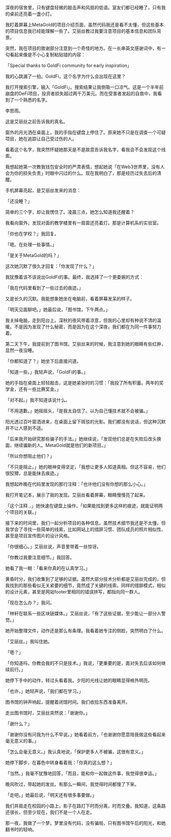 
深夜的宿舍里，只有键盘轻微的敲击声和风扇的低语。室友们都已经睡了，只有我的桌前还亮着一盏小灯。

我盯着屏幕上MetaGold的项目介绍页面，虽然代码我还是看不太懂，但这些基本的项目信息我已经能理解一些了。艾丽丝教过我要注意项目的基本信息和团队背景。

突然，我在项目的致谢部分注意到一个奇怪的地方。在一长串英文感谢词中，有一句看起来像是不小心复制粘贴错的内容：

「Special thanks to GoldFi community for early inspiration」

我的心跳漏了一拍。GoldFi，这个名字为什么会出现在这里？

我打开搜索引擎，输入「GoldFi」。搜索结果让我倒吸一口凉气。这是一个半年前崩盘的DeFi项目，投资者损失超过两千万美元。而在受害者发起的自救中，我看到了一个熟悉的名字。

李思雨。

这是艾丽丝之前告诉我的真名。

窗外的月光洒在桌面上，我的手指在键盘上停住了。原来她不只是在调查一个可疑项目，她在追踪让自己受过伤的人。

看着这个名字，我突然怀疑她那天是不是故意告诉我名字，看我会不会发现这个线索。

我想起她第一次教我钱包安全时的严肃表情，想起她说「在Web3世界里，没有人会为你的损失负责」时眼中闪过的什么。现在我明白了，那是经历过失去后的清醒。

手机屏幕亮起，是艾丽丝发来的消息：

「还没睡？」

简单的三个字，却让我愣住了。凌晨三点，她怎么知道我还醒着？

我看向窗外，发现对面的教学楼里有一扇窗还亮着灯。那是计算机系的实验室。

「你也在学校？」我回复。

「嗯。在处理一些事情。」

「是关于MetaGold的吗？」

这次她沉默了很久才回复：「你发现了什么？」

我犹豫着该不该说出GoldFi的事。最终，我选择了一个更委婉的方式：

「我在代码里看到了一些过去的痕迹。」

又是长久的沉默。我能想象她坐在电脑前，看着屏幕发呆的样子。

「明天见面聊吧。」她最后说，「图书馆，下午两点。」

我关掉电脑，走到阳台上。深秋的夜风带着凉意，但我的心里却有种说不清的温暖。不是因为发现了什么秘密，而是因为在这个深夜，我们都在为同一件事努力着。

第二天下午，我提前到了图书馆。艾丽丝来的时候，我注意到她的眼睛有些红肿，显然一夜没睡。

「你都知道了？」她坐下后直接问道。

「知道一些。」我轻声说，「GoldFi的事。」

她的手指在桌面上轻轻敲击，这是她紧张时的习惯：「我投了所有积蓄。两年的奖学金，还有一些比赛奖金。」

「对不起。」我不知道该说什么。

「不用道歉。」她摇摇头，「是我太自信了。以为自己懂技术就不会被骗。」

阳光透过百叶窗洒进来，在桌面上留下斑驳的光影。我们都没有说话，但这种沉默并不让人感到不适。

「后来我开始研究那些骗子的手法。」她继续说，「发现他们总是在失败后改头换面，继续骗新的人。MetaGold就是他们的新项目。」

「所以你想阻止他们？」

「不只是阻止。」她的眼神变得坚定，「我想让更多人知道真相。但这不容易，他们很狡猾，总是能抹去痕迹。」

我想起昨晚在代码里发现的那行注释：「也许他们没有你想的那么小心。」

我打开笔记本，展示了我的发现。艾丽丝看着屏幕，眼睛慢慢亮了起来。

「这个注释...」她快速在键盘上操作，「如果能找到更多这样的痕迹，就能证明两个项目的关联。」

接下来的时间里，我们一起分析项目的各种信息。虽然技术细节我还是不太懂，但我学会了寻找一些简单的线索，比如网站上的措辞习惯、团队成员的照片相似性、甚至是项目宣传图片的设计风格。

「你很细心。」艾丽丝说，声音里带着一丝惊讶。

「你教过我要注意细节。」我回答。

她看了我一眼：「看来你真的在认真学习。」

黄昏时分，我们收集到了足够的证据。虽然大部分技术分析都是艾丽丝完成的，但我找到的那些看似无关紧要的细节，竟然成了关键的线索。同样的措辞模式，相似的设计元素，甚至是网站footer里相同的错误拼写，都指向同一群人。

「现在怎么办？」我问。

「林轩在联系一些区块链媒体。」艾丽丝说，「有了这些证据，至少能让一部分人警觉。」

她开始整理文件，动作还是那么有条理。我看着她专注的侧脸，突然明白了什么。

「艾丽丝。」我叫住她。

「嗯？」

「你知道吗，你教会我的不只是技术。」我说，「更重要的是，面对失去后该如何继续前行。」

她停下手中的动作，转过头看着我。夕阳的光线让她的眼睛显得格外明亮。

「也许，」她轻声说，「我们都在学习。」

图书馆的钟声响起，提醒着闭馆时间。我们收拾东西准备离开。

走出图书馆时，艾丽丝突然说：「谢谢你。」

「谢什么？」

「谢谢你没有问我为什么不早说。」她看着前方，「也谢谢你愿意陪我做这些看起来毫无意义的事。」

「怎么会毫无意义。」我认真地说，「保护更多人不被骗，这很有意义。」

她停下脚步，在暮色中转身看着我：「你真的这么想？」

「当然。」我毫不犹豫地回答，「而且，能和你一起做这件事，我觉得很幸运。」

晚风吹过，带起她的发丝。有那么一瞬间，我觉得时间都慢了下来。

「走吧。」她最后说，「明天还有很多事要做。」

我们并肩走在校园的小路上，影子在路灯下时而分离，时而交叠。我知道，这条路还很长，但至少现在，我们不是一个人在走。

那一夜，我做了一个梦。梦里没有代码，没有骗局，只有图书馆午后的阳光，和她翻书时的轻响。 